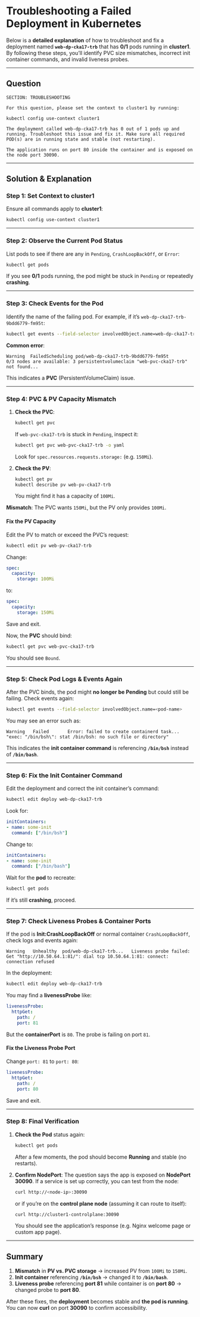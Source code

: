 # **Troubleshooting a Failed Deployment in Kubernetes**

Below is a **detailed explanation** of how to troubleshoot and fix a deployment named **`web-dp-cka17-trb`** that has **0/1** pods running in **cluster1**. By following these steps, you’ll identify PVC size mismatches, incorrect init container commands, and invalid liveness probes.

---

## **Question**

```
SECTION: TROUBLESHOOTING

For this question, please set the context to cluster1 by running:

kubectl config use-context cluster1

The deployment called web-dp-cka17-trb has 0 out of 1 pods up and running. Troubleshoot this issue and fix it. Make sure all required POD(s) are in running state and stable (not restarting).

The application runs on port 80 inside the container and is exposed on the node port 30090.
```

---

## **Solution & Explanation**

### **Step 1: Set Context to cluster1**

Ensure all commands apply to **cluster1**:

```bash
kubectl config use-context cluster1
```

---

### **Step 2: Observe the Current Pod Status**

List pods to see if there are any in `Pending`, `CrashLoopBackOff`, or `Error`:

```bash
kubectl get pods
```

If you see **0/1** pods running, the pod might be stuck in `Pending` or repeatedly **crashing**.

---

### **Step 3: Check Events for the Pod**

Identify the name of the failing pod. For example, if it’s `web-dp-cka17-trb-9bdd6779-fm95t`:

```bash
kubectl get events --field-selector involvedObject.name=web-dp-cka17-trb-9bdd6779-fm95t
```

**Common error**:

```
Warning  FailedScheduling pod/web-dp-cka17-trb-9bdd6779-fm95t
0/3 nodes are available: 3 persistentvolumeclaim "web-pvc-cka17-trb" not found...
```

This indicates a **PVC** (PersistentVolumeClaim) issue.

---

### **Step 4: PVC & PV Capacity Mismatch**

1. **Check the PVC**:
    
    ```bash
    kubectl get pvc
    ```
    
    If `web-pvc-cka17-trb` is stuck in `Pending`, inspect it:
    
    ```bash
    kubectl get pvc web-pvc-cka17-trb -o yaml
    ```
    
    Look for `spec.resources.requests.storage:` (e.g. `150Mi`).
    
2. **Check the PV**:
    
    ```bash
    kubectl get pv
    kubectl describe pv web-pv-cka17-trb
    ```
    
    You might find it has a capacity of `100Mi`.
    

**Mismatch**: The PVC wants `150Mi`, but the PV only provides `100Mi`.

#### **Fix the PV Capacity**

Edit the PV to match or exceed the PVC’s request:

```bash
kubectl edit pv web-pv-cka17-trb
```

Change:

```yaml
spec:
  capacity:
    storage: 100Mi
```

to:

```yaml
spec:
  capacity:
    storage: 150Mi
```

Save and exit.

Now, the **PVC** should bind:

```bash
kubectl get pvc web-pvc-cka17-trb
```

You should see `Bound`.

---

### **Step 5: Check Pod Logs & Events Again**

After the PVC binds, the pod might **no longer be Pending** but could still be failing. Check events again:

```bash
kubectl get events --field-selector involvedObject.name=<pod-name>
```

You may see an error such as:

```
Warning   Failed       Error: failed to create containerd task...
"exec: "/bin/bsh\": stat /bin/bsh: no such file or directory"
```

This indicates the **init container command** is referencing **`/bin/bsh`** instead of **`/bin/bash`**.

---

### **Step 6: Fix the Init Container Command**

Edit the deployment and correct the init container’s command:

```bash
kubectl edit deploy web-dp-cka17-trb
```

Look for:

```yaml
initContainers:
- name: some-init
  command: ["/bin/bsh"]
```

Change to:

```yaml
initContainers:
- name: some-init
  command: ["/bin/bash"]
```

Wait for the **pod** to recreate:

```bash
kubectl get pods
```

If it’s still **crashing**, proceed.

---

### **Step 7: Check Liveness Probes & Container Ports**

If the pod is **Init:CrashLoopBackOff** or normal container `CrashLoopBackOff`, check logs and events again:

```
Warning   Unhealthy  pod/web-dp-cka17-trb...   Liveness probe failed:
Get "http://10.50.64.1:81/": dial tcp 10.50.64.1:81: connect: connection refused
```

In the deployment:

```bash
kubectl edit deploy web-dp-cka17-trb
```

You may find a **livenessProbe** like:

```yaml
livenessProbe:
  httpGet:
    path: /
    port: 81
```

But the **containerPort** is `80`. The probe is failing on port `81`.

#### **Fix the Liveness Probe Port**

Change `port: 81` to `port: 80`:

```yaml
livenessProbe:
  httpGet:
    path: /
    port: 80
```

Save and exit.

---

### **Step 8: Final Verification**

1. **Check the Pod** status again:
    
    ```bash
    kubectl get pods
    ```
    
    After a few moments, the pod should become **Running** and stable (no restarts).
    
2. **Confirm NodePort**: The question says the app is exposed on **NodePort 30090**. If a service is set up correctly, you can test from the node:
    
    ```bash
    curl http://<node-ip>:30090
    ```
    
    or if you’re on the **control plane node** (assuming it can route to itself):
    
    ```bash
    curl http://cluster1-controlplane:30090
    ```
    
    You should see the application’s response (e.g. Nginx welcome page or custom app page).
    

---

## **Summary**

1. **Mismatch** in **PV vs. PVC storage** → increased PV from `100Mi` to `150Mi`.
2. **Init container** referencing **`/bin/bsh`** → changed it to **`/bin/bash`**.
3. **Liveness probe** referencing **port 81** while container is on **port 80** → changed probe to **port 80**.

After these fixes, the **deployment** becomes stable and **the pod is running**. You can now **curl** on port **30090** to confirm accessibility.